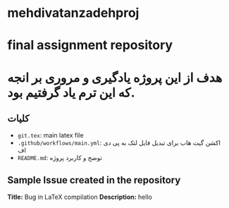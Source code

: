 # mehdivatanzadehproj
# final assignment repository
# هدف از این پروژه یادگیری و مروری بر انجه که این ترم یاد گرفتیم بود.
## کلیات
- `git.tex`: main latex file
- `.github/workflows/main.yml`: اکشن گیت هاب برای تبدیل فایل لتک به پی دی اف
- `README.md`: توضح و کاربرد پروژه
## Sample Issue created in the repository

**Title:** Bug in LaTeX compilation
**Description:** hello
